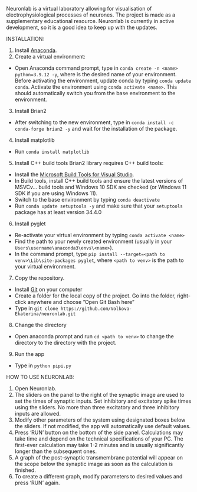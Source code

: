 Neuronlab is a virtual laboratory allowing for visualisation of electrophysiological processes of neurones. The project is made as a supplementary educational resource.  Neuronlab is currently in active development, so it is a good idea to keep up with the updates.

INSTALLATION:

1. Install [Anaconda](https://www.anaconda.com/download).
2. Create a virtual environment: 
- Open Anaconda command prompt, type in  `conda create -n <name> python=3.9.12 -y`, where <name> is the desired name of your environment. Before activating the environment, update conda by typing `conda update conda`. Activate the environment using `conda activate <name>`. This should automatically switch you from the base environment to the <name> environment.
3. Install Brian2
- After switching to the new environment, type in `conda install -c conda-forge brian2 -y` and wait for the installation of the package.
4. Install matplotlib
- Run `conda install matplotlib`
5. Install C++ build tools
Brian2 library requires  C++ build tools:
- Install the [Microsoft Build Tools for Visual Studio](https://visualstudio.microsoft.com/visual-cpp-build-tools/).
- In Build tools, install C++ build tools and ensure the latest versions of MSVCv… build tools and Windows 10 SDK are checked (or Windows 11 SDK if you are using Windows 11).
- Switch to the base environment by typing `conda deactivate`
- Run `conda update setuptools -y` and make sure that your `setuptools` package has at least version 34.4.0
6. Install pyglet
- Re-activate your virtual environment by typing `conda activate <name>`
- Find the path to your newly created environment (usually in your `Users\username\anaconda3\envs\<name>`).
- In the command prompt, type `pip install --target=<path to venv>\Lib\site-packages pyglet`, where `<path to venv>` is the path to your virtual environment.
7. Copy the repository.
- Install [Git](https://git-scm.com/download/win) on your computer
- Create a folder for the local copy of the project. Go into the folder, right-click anywhere and choose ”Open Git Bash here”
- Type in `git clone https://github.com/Volkova-Ekaterina/neuronlab.git`
8. Change the directory 
- Open anaconda prompt and run `cd <path to venv>` to change the directory to the directory with the project.
9. Run the app 
- Type in `python pipi.py`

HOW TO USE NEURONLAB:

1. Open Neuronlab. 
2. The sliders on the panel to the right of the synaptic image are used to set the times of synaptic inputs. Set inhibitory and excitatory spike times using the sliders. No more than three excitatory and three inhibitory inputs are allowed.
3. Modify other parameters of the system using designated boxes below the sliders. If not modified, the app will automatically use default values. 
4. Press ‘RUN’ button on the bottom of the side panel. Calculations may take time and depend on the technical specifications of your PC. The first-ever calculation may take 1-2 minutes and is usually significantly longer than the subsequent ones. 
5. A graph of the post-synaptic transmembrane potential will appear on the scope below the synaptic image as soon as the calculation is finished. 
6. To create a different graph, modify parameters to desired values and press ‘RUN’ again.

